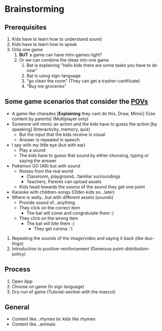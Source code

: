 # Brainstorming

## Prerequisites

1. Kids have to learn how to understand sound
2. Kids have to learn how to speak
3. Only one game
   1. **BUT** a game can have mini-games right?
   2. Or we can combine the ideas into one game
      1. Bat is explaining "hello kids there are some tasks you have to do now"
      2. Bat is using sign-language
      3. "go clean the room" (They can get a trasher-certificate)
      4. "Buy me groceries"

## Some game scenarios that consider the [POVs](./point-of-view.md)

- A game like charades [**Explaining** they cant do this, Draw, Mimic] (Use content by parents) (Multiplayer only)
- Someone will mimic an action and the kids have to guess the action [by speaking] (Interactivity, memory, quiz)
  - But the input that the kids receive is visual
  - Answer is repeated in speech
- I spy with my little eye (but with ear)
  - Play a sound
  - The kids have to guess that sound by either choosing, typing or saying the answer
- Pokemon GO (AR) but with sound
  - Noises from the real world
    - Classroom, playground...familiar surroundings
    - Teachers, Parents can upload assets
  - Kids head towards the source of the sound they get one point
- Karaoke with children-songs (Older-kids so...later)
- Where is wally...but with different assets (sounds)
  - Provide sound of...anything
  - They click on the correct item
    - The bat will come and congratulate them :)
  - They click on the wrong item
    - The bat will bite them :(
      - They get corona :'(

1. Repeating the sounds of the image/video and saying it back (like duo-lingo)
2. Introduction to positive-reinforcement (Generous point-distribution-policy)

## Process

1. Open App
2. Choose on game (In sign language)
3. Dry-run of game (Tutorial-section with the mascot)

## General

- Content like...rhymes bc kids like rhymes
- Content like...animals

